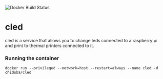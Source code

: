 ![Docker Build Status](https://img.shields.io/docker/build/chidoba/cled)

# cled

cled is a service that allows you to change leds connected to a raspberry pi and print to thermal printers connected to it.

### Running the container

`docker run --privileged --network=host --restart=always --name cled -d chidoba/cled`
